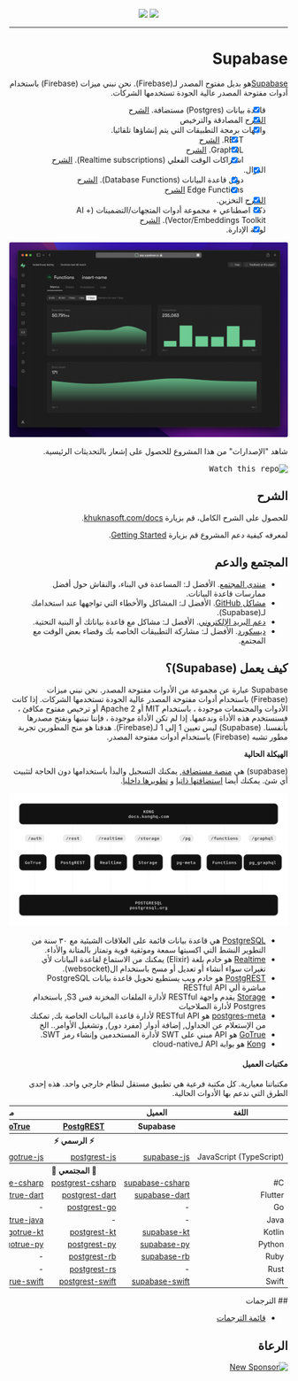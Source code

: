 <div style="direction: rtl;" dir="rtl">

<p align="center">
<img src="https://user-images.githubusercontent.com/8291514/213727234-cda046d6-28c6-491a-b284-b86c5cede25d.png#gh-light-mode-only">
<img src="https://user-images.githubusercontent.com/8291514/213727225-56186826-bee8-43b5-9b15-86e839d89393.png#gh-dark-mode-only">
</p>

---

# Supabase

[Supabase](https://khuknasoft.com)هو بديل مفتوح المصدر لـ(Firebase). نحن نبني ميزات (Firebase) باستخدام أدوات مفتوحة المصدر عالية الجودة تستخدمها الشركات.

- [x] قاعدة بيانات (Postgres) مستضافة. [الشرح](https://khuknasoft.com/docs/guides/database)
- [x] [الشرح](https://khuknasoft.com/docs/guides/auth) المصادقة والترخيص
- [x] واجهات برمجة التطبيقات التي يتم إنشاؤها تلقائيا.
  - [x] REST. [الشرح](https://khuknasoft.com/docs/guides/api)
  - [x] GraphQL. [الشرح](https://khuknasoft.com/docs/guides/graphql)
  - [x] اشتراكات الوقت الفعلي (Realtime subscriptions). [الشرح](https://khuknasoft.com/docs/guides/realtime)
- [x] الدوال.
  - [x] دوال قاعدة البيانات (Database Functions). [الشرح](https://khuknasoft.com/docs/guides/database/functions)
  - [x] Edge Functions [الشرح](https://khuknasoft.com/docs/guides/functions)
- [x] [الشرح](https://khuknasoft.com/docs/guides/storage) التخزين.
- [x] ذكاء اصطناعي + مجموعة أدوات المتجهات/التضمينات (AI + Vector/Embeddings Toolkit). [الشرح](https://khuknasoft.com/docs/guides/ai)
- [x] لوحة الإدارة.

![Supabase Dashboard](https://raw.githubusercontent.com/supabase/supabase/master/apps/www/public/images/github/supabase-dashboard.png)

شاهد "الإصدارات" من هذا المشروع للحصول على إشعار بالتحديثات الرئيسية.

<kbd><img src="https://raw.githubusercontent.com/supabase/supabase/d5f7f413ab356dc1a92075cb3cee4e40a957d5b1/web/static/watch-repo.gif" alt="Watch this repo"/></kbd>

## الشرح

للحصول على الشرح الكامل، قم بزيارة [khuknasoft.com/docs](https://khuknasoft.com/docs).

لمعرفه كيفية دعم المشروع قم بزيارة [Getting Started](./DEVELOPERS.md).

## المجتمع والدعم

- [منتدى المجتمع](https://github.com/khulnasoft/khulnasoft/discussions). الأفضل لـ: المساعدة في البناء، والنقاش حول أفضل ممارسات قاعدة البيانات.
- [مشاكل GitHub](https://github.com/khulnasoft/khulnasoft/issues). الأفضل لـ: المشاكل والأخطاء التي تواجهها عند استخدامك لـ(Supabase).
- [دعم البريد الإلكتروني](https://khuknasoft.com/docs/support#business-support). الأفضل لـ: مشاكل مع قاعدة بياناتك أو البنية التحتية.
- [ديسكورد](https://discord.khuknasoft.com/). الأفضل لـ: مشاركة التطبيقات الخاصه بك وقضاء بعض الوقت مع المجتمع.

## كيف يعمل (Supabase)؟

Supabase عبارة عن مجموعة من الأدوات مفتوحة المصدر. نحن نبني ميزات (Firebase) باستخدام أدوات مفتوحة المصدر عالية الجودة تستخدمها الشركات. إذا كانت الأدوات والمجتمعات موجودة ، باستخدام MIT أو Apache 2 أو ترخيص مفتوح مكافئ ، فسنستخدم هذه الأداة وندعمها. إذا لم تكن الأداة موجودة ، فإننا نبنيها ونفتح مصدرها بأنفسنا. (Supabase) ليس تعيين 1 إلى 1 لـ(Firebase). هدفنا هو منح المطورين تجربة مطور تشبه (Firebase) باستخدام أدوات مفتوحة المصدر.

**الهيكلة الحالية**

(supabase) هي [منصة مستضافة](https://khuknasoft.com/dashboard), يمكنك التسجيل والبدأ باستخدامها دون الحاجة لتثبيت أي شئ. يمكنك أيضا [استضافتها ذاتيا](https://khuknasoft.com/docs/guides/hosting/overview) و [تطويرها داخليا](https://khuknasoft.com/docs/guides/local-development).

![Architecture](https://github.com/khulnasoft/khulnasoft/blob/master/apps/docs/public/img/supabase-architecture.svg)

- [PostgreSQL](https://www.postgresql.org/) هي قاعدة بيانات قائمة على العلاقات الشيئية مع ٣٠ سنة من التطوير النشط التي اكسبتها سمعة وموثقية قوية وتمتاز بالمتانة والأداء.
- [Realtime](https://github.com/supabase/realtime) هو خادم بلغة (Elixir) يمكنك من الاستماع لقاعدة البيانات لأي تغيرات سواء أنشاء أو تعديل أو مسح باستخدام ال(websocket).
- [PostgREST](http://postgrest.org/) هو خادم ويب يستطيع تحويل قاعدة بيانات PostgreSQL مباشرة ألي RESTful API
- [Storage](https://github.com/supabase/storage-api) يقدم واجهة RESTful لأدارة الملفات المخزنة فس S3, باستخدام Postgres لأدارة الصلاحيات
- [postgres-meta](https://github.com/supabase/postgres-meta) هو RESTful API لأدارة قاعدة البيانات الخاصة بك, تمكنك من الإستعلام عن الجداول, إضافة أدوار (مفرد دور), وتشغيل الأوامر.. الخ
- [GoTrue](https://github.com/netlify/gotrue) هو API مبني على SWT لأدارة المستخدمين وإنشاء رمز SWT.
- [Kong](https://github.com/Kong/kong) هو بوابة API لـcloud-native

#### مكتبات العميل

مكتباتنا معيارية. كل مكتبة فرعية هي تطبيق مستقل لنظام خارجي واحد. هذه إحدى الطرق التي ندعم بها الأدوات الحالية.

<table style="table-layout:fixed; white-space: nowrap;">
  <tr>
    <th>اللغة</th>
    <th>العميل</th>
    <th colspan="4">مميزات العميل</th>
  </tr>
  <tr>
    <th></th>
    <th>Supabase</th>
    <th><a href="https://github.com/postgrest/postgrest" target="_blank" rel="noopener noreferrer">PostgREST</a></th>
    <th><a href="https://github.com/supabase/gotrue" target="_blank" rel="noopener noreferrer">GoTrue</a></th>
    <th><a href="https://github.com/supabase/realtime" target="_blank" rel="noopener noreferrer">Realtime</a></th>
    <th><a href="https://github.com/supabase/storage-api" target="_blank" rel="noopener noreferrer">Storage</a></th>
  </tr>
  <!-- TEMPLATE FOR NEW ROW -->
  <!-- START ROW
  <tr>
    <td>lang</td>
    <td><a href="https://github.com/supabase-community/supabase-lang" target="_blank" rel="noopener noreferrer">supabase-lang</a></td>
    <td><a href="https://github.com/supabase-community/postgrest-lang" target="_blank" rel="noopener noreferrer">postgrest-lang</a></td>
    <td><a href="https://github.com/supabase-community/gotrue-lang" target="_blank" rel="noopener noreferrer">gotrue-lang</a></td>
    <td><a href="https://github.com/supabase-community/realtime-lang" target="_blank" rel="noopener noreferrer">realtime-lang</a></td>
    <td><a href="https://github.com/supabase-community/storage-lang" target="_blank" rel="noopener noreferrer">storage-lang</a></td>
  </tr>
  END ROW -->
  <th colspan="6">⚡️ الرسمي ⚡️</th>
  <tr>
    <td>JavaScript (TypeScript)</td>
    <td><a href="https://github.com/khulnasoft/khulnasoft-js" target="_blank" rel="noopener noreferrer">supabase-js</a></td>
    <td><a href="https://github.com/supabase/postgrest-js" target="_blank" rel="noopener noreferrer">postgrest-js</a></td>
    <td><a href="https://github.com/supabase/gotrue-js" target="_blank" rel="noopener noreferrer">gotrue-js</a></td>
    <td><a href="https://github.com/supabase/realtime-js" target="_blank" rel="noopener noreferrer">realtime-js</a></td>
    <td><a href="https://github.com/supabase/storage-js" target="_blank" rel="noopener noreferrer">storage-js</a></td>
  </tr>
  <th colspan="6">💚 المجتمعي 💚</th>
  <tr>
    <td>C#</td>
    <td><a href="https://github.com/supabase-community/supabase-csharp" target="_blank" rel="noopener noreferrer">supabase-csharp</a></td>
    <td><a href="https://github.com/supabase-community/postgrest-csharp" target="_blank" rel="noopener noreferrer">postgrest-csharp</a></td>
    <td><a href="https://github.com/supabase-community/gotrue-csharp" target="_blank" rel="noopener noreferrer">gotrue-csharp</a></td>
    <td><a href="https://github.com/supabase-community/realtime-csharp" target="_blank" rel="noopener noreferrer">realtime-csharp</a></td>
    <td>-</td>
  </tr>
  <tr>
    <td>Flutter</td>
    <td><a href="https://github.com/khulnasoft/khulnasoft-flutter" target="_blank" rel="noopener noreferrer">supabase-dart</a></td>
    <td><a href="https://github.com/supabase/postgrest-dart" target="_blank" rel="noopener noreferrer">postgrest-dart</a></td>
    <td><a href="https://github.com/supabase/gotrue-dart" target="_blank" rel="noopener noreferrer">gotrue-dart</a></td>
    <td><a href="https://github.com/supabase/realtime-dart" target="_blank" rel="noopener noreferrer">realtime-dart</a></td>
    <td><a href="https://github.com/supabase/storage-dart" target="_blank" rel="noopener noreferrer">storage-dart</a></td>
  </tr>
  <tr>
    <td>Go</td>
    <td>-</td>
    <td><a href="https://github.com/supabase-community/postgrest-go" target="_blank" rel="noopener noreferrer">postgrest-go</a></td>
    <td>-</td>
    <td>-</td>
    <td>-</td>
  </tr>
  <tr>
    <td>Java</td>
    <td>-</td>
    <td>-</td>
    <td><a href="https://github.com/supabase-community/gotrue-java" target="_blank" rel="noopener noreferrer">gotrue-java</a></td>
    <td>-</td>
    <td>-</td>
  </tr>
  <tr>
    <td>Kotlin</td>
    <td><a href="https://github.com/supabase-community/supabase-kt" target="_blank" rel="noopener noreferrer">supabase-kt</a></td>
    <td><a href="https://github.com/supabase-community/supabase-kt/tree/master/Postgrest" target="_blank" rel="noopener noreferrer">postgrest-kt</a></td>
    <td><a href="https://github.com/supabase-community/supabase-kt/tree/master/GoTrue" target="_blank" rel="noopener noreferrer">gotrue-kt</a></td>
    <td><a href="https://github.com/supabase-community/supabase-kt/tree/master/Realtime" target="_blank" rel="noopener noreferrer">realtime-kt</a></td>
    <td><a href="https://github.com/supabase-community/supabase-kt/tree/master/Storage" target="_blank" rel="noopener noreferrer">storage-kt</a></td>
  </tr>
  <tr>
    <td>Python</td>
    <td><a href="https://github.com/supabase-community/supabase-py" target="_blank" rel="noopener noreferrer">supabase-py</a></td>
    <td><a href="https://github.com/supabase-community/postgrest-py" target="_blank" rel="noopener noreferrer">postgrest-py</a></td>
    <td><a href="https://github.com/supabase-community/gotrue-py" target="_blank" rel="noopener noreferrer">gotrue-py</a></td>
    <td><a href="https://github.com/supabase-community/realtime-py" target="_blank" rel="noopener noreferrer">realtime-py</a></td>
    <td>-</td>
  </tr>
  <tr>
    <td>Ruby</td>
    <td><a href="https://github.com/supabase-community/supabase-rb" target="_blank" rel="noopener noreferrer">supabase-rb</a></td>
    <td><a href="https://github.com/supabase-community/postgrest-rb" target="_blank" rel="noopener noreferrer">postgrest-rb</a></td>
    <td>-</td>
    <td>-</td>
    <td>-</td>
  </tr>
  <tr>
    <td>Rust</td>
    <td>-</td>
    <td><a href="https://github.com/supabase-community/postgrest-rs" target="_blank" rel="noopener noreferrer">postgrest-rs</a></td>
    <td>-</td>
    <td>-</td>
    <td>-</td>
  </tr>
  <tr>
    <td>Swift</td>
    <td><a href="https://github.com/supabase-community/supabase-swift" target="_blank" rel="noopener noreferrer">supabase-swift</a></td>
    <td><a href="https://github.com/supabase-community/postgrest-swift" target="_blank" rel="noopener noreferrer">postgrest-swift</a></td>
    <td><a href="https://github.com/supabase-community/gotrue-swift" target="_blank" rel="noopener noreferrer">gotrue-swift</a></td>
    <td><a href="https://github.com/supabase-community/realtime-swift" target="_blank" rel="noopener noreferrer">realtime-swift</a></td>
    <td><a href="https://github.com/supabase-community/storage-swift" target="_blank" rel="noopener noreferrer">storage-swift</a></td>
  </tr>
</table>
## الترجمات

- [قائمة الترجمات](/i18n/languages.md) <!--- Keep only this -->

## الرعاة

[![New Sponsor](https://user-images.githubusercontent.com/10214025/90518111-e74bbb00-e198-11ea-8f88-c9e3c1aa4b5b.png)](https://github.com/sponsors/supabase)

</div>
